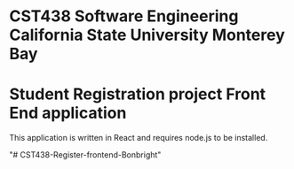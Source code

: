 # CST438 Software Engineering California State University Monterey Bay
# Student Registration project Front End application

This application is written in React and requires node.js to be installed.

"# CST438-Register-frontend-Bonbright" 
